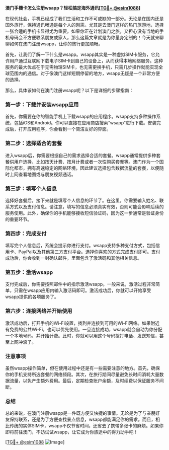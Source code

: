 **澳门手機卡怎么注册wsapp？轻松搞定海外通讯[[TG💪+ @esim1088](https://t.me/s/esim1088)]**

在现代社会，手机已经成了我们生活和工作不可或缺的一部分。无论是在国内还是国外旅行，保持通讯畅通是每个人的刚需。尤其是去澳门这样的热门旅游地，选择一张合适的手机卡显得尤为重要。如果你正在计划澳门之旅，又担心没有当地的手机号码会不方便联系朋友或家人，那么这篇文章就是为你量身定制的！今天就来聊聊如何在澳门注册wsapp，让你的旅行更加顺畅。

首先，让我们了解一下什么是wsapp。wsapp其实是一种虚拟SIM卡服务，它允许用户通过互联网下载电子SIM卡到自己的设备上，从而获得本地网络服务。这种服务的最大优点在于无需物理SIM卡，也无需更换手机，只需几步操作就能实现全球范围内的通信。对于像澳门这样短期停留的地方，wsapp无疑是一个非常方便的选择。

那么，具体该如何在澳门注册wsapp呢？以下是详细的步骤指南：

### **第一步：下载并安装wsapp应用**
首先，你需要在你的智能手机上下载wsapp的应用程序。wsapp支持多种操作系统，包括iOS和Android。你可以直接在应用商店搜索“wsapp”进行下载。安装完成后，打开应用程序，你会看到一个简洁友好的界面。

### **第二步：选择适合的套餐**
进入wsapp后，你需要根据自己的需求选择合适的套餐。wsapp通常提供多种套餐供用户选择，比如按天计费、按月计费或者一次性购买套餐等。澳门作为一个国际化都市，拥有高速稳定的网络环境，因此建议选择包含数据流量的套餐，以便随时上网查看地图或与朋友视频通话。

### **第三步：填写个人信息**
选择好套餐后，接下来就是填写个人信息的环节了。在这里，你需要输入姓名、联系方式以及支付信息。请注意，填写的信息必须真实有效，否则可能会影响后续的服务使用。此外，确保你的手机能够接收短信验证码，因为这一步通常是验证身份的重要环节。

### **第四步：完成支付**
填写完个人信息后，系统会提示你进行支付。wsapp支持多种支付方式，包括信用卡、PayPal以及其他第三方支付平台。选择你喜欢的方式完成支付即可。支付成功后，你会收到一封确认邮件，里面包含了激活码和其他相关信息。

### **第五步：激活wsapp**
支付完成后，你需要按照邮件中的指示激活wsapp。一般来说，激活过程非常简单，只需在wsapp应用内输入激活码即可。激活成功后，你就可以开始享受wsapp提供的各项服务了。

### **第六步：连接网络并开始使用**
激活成功后，打开手机的Wi-Fi设置，找到并连接到可用的Wi-Fi网络。如果附近有免费的公共Wi-Fi，也可以优先使用。一旦连接成功，wsapp就会自动为你分配一个本地号码，并开始计费。此时，你就可以用这个号码拨打电话、发送短信，甚至上网冲浪了。

### **注意事项**
虽然wsapp操作简单，但在使用过程中还是有一些需要注意的地方。首先，确保你的手机支持所选套餐的网络频段。其次，在旅行期间尽量避免长时间消耗大量数据流量，以免产生额外费用。最后，定期检查账户余额，及时续费以保证服务不间断。

### **总结**
总的来说，在澳门注册wsapp是一件既方便又快捷的事情。无论是为了与亲朋好友保持联系，还是为了方便查找景点信息，wsapp都能满足你的需求。而且，相比传统的实体SIM卡，wsapp不仅节省时间，还省去了携带多张卡的麻烦。如果你即将前往澳门，不妨试试wsapp，让它成为你旅途中的得力助手吧！

[[TG💪+ @esim1088](https://t.me/s/esim1088) ![Image](https://i.postimg.cc/4NQfJmqS/Snipaste-2025-05-13-00-14-12.png)]